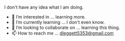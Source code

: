 I don't have any idea what I am doing. 
- 👀 I’m interested in ... learning more. 
- 🌱 I’m currently learning ... I don't even know. 
- 💞️ I’m looking to collaborate on ... learning this thing. 
- 📫 How to reach me ... dleggett5353@gmail.com

<!---
Dougwestt/Dougwestt is a ✨ special ✨ repository because its `README.md` (this file) appears on your GitHub profile.

You can click the Preview link to take a look at your changes.
--->
